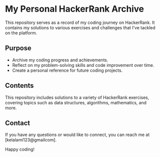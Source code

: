 # My Personal HackerRank Archive

This repository serves as a record of my coding journey on HackerRank. It contains my solutions to various exercises and challenges that I've tackled on the platform. 

## Purpose

- Archive my coding progress and achievements.
- Reflect on my problem-solving skills and code improvement over time.
- Create a personal reference for future coding projects.

## Contents

This repository includes solutions to a variety of HackerRank exercises, covering topics such as data structures, algorithms, mathematics, and more.

## Contact

If you have any questions or would like to connect, you can reach me at [kelalami123@gmailcom].

Happy coding!
